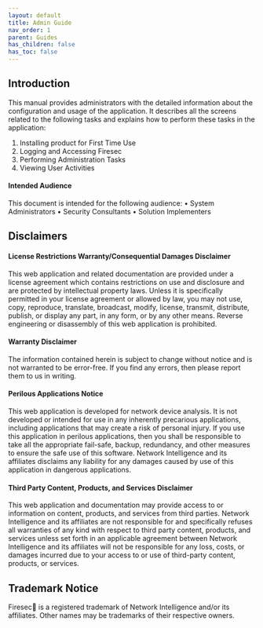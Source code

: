 ```yaml
---
layout: default
title: Admin Guide
nav_order: 1
parent: Guides
has_children: false
has_toc: false
---
```


## Introduction

This manual provides administrators with the detailed information about the configuration and usage of the application. It describes all the screens related to the following tasks and explains how to perform these tasks in the application:

1.	Installing product for First Time Use
2.	Logging and Accessing Firesec
3.	Performing Administration Tasks 
4.	Viewing User Activities

#### Intended Audience	
This document is intended for the following audience:
•	System Administrators
•	Security Consultants
•	Solution Implementers


## Disclaimers

#### License Restrictions Warranty/Consequential Damages Disclaimer 
This web application and related documentation are provided under a license agreement which contains restrictions on use and disclosure and are protected by intellectual property laws. Unless it is specifically permitted in your license agreement or allowed by law, you may not use, copy, reproduce, translate, broadcast, modify, license, transmit, distribute, publish, or display any part, in any form, or by any other means. Reverse engineering or disassembly of this web application is prohibited. 

#### Warranty Disclaimer
The information contained herein is subject to change without notice and is not warranted to be error-free. If you find any errors, then please report them to us in writing.

#### Perilous Applications Notice 
This web application is developed for network device analysis. It is not developed or intended for use in any inherently precarious applications, including applications that may create a risk of personal injury. If you use this application in perilous applications, then you shall be responsible to take all the appropriate fail-safe, backup, redundancy, and other measures to ensure the safe use of this software. Network Intelligence and its affiliates disclaims any liability for any damages caused by use of this application in dangerous applications. 

#### Third Party Content, Products, and Services Disclaimer 
This web application and documentation may provide access to or information on content, products, and services from third parties. Network Intelligence and its affiliates are not responsible for and specifically refuses all warranties of any kind with respect to third party content, products, and services unless set forth in an applicable agreement between Network Intelligence and its affiliates will not be responsible for any loss, costs, or damages incurred due to your access to or use of third-party content, products, or services.

## Trademark Notice

Firesec  is a registered trademark of Network Intelligence and/or its affiliates. Other names may be trademarks of their respective owners.
